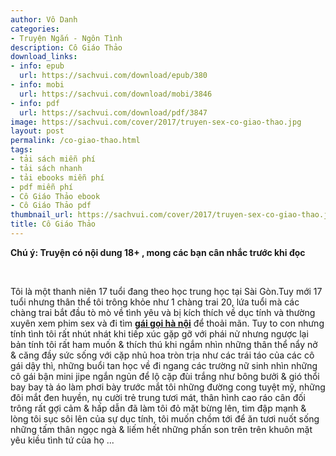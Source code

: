 ```yaml
---
author: Vô Danh
categories:
- Truyện Ngắn - Ngôn Tình
description: Cô Giáo Thảo
download_links:
- info: epub
  url: https://sachvui.com/download/epub/380
- info: mobi
  url: https://sachvui.com/download/mobi/3846
- info: pdf
  url: https://sachvui.com/download/pdf/3847
image: https://sachvui.com/cover/2017/truyen-sex-co-giao-thao.jpg
layout: post
permalink: /co-giao-thao.html
tags:
- tải sách miễn phí
- tải sách nhanh
- tải ebooks miễn phí
- pdf miễn phí
- Cô Giáo Thảo ebook
- Cô Giáo Thảo pdf
thumbnail_url: https://sachvui.com/cover/2017/truyen-sex-co-giao-thao.jpg
title: Cô Giáo Thảo
---
```


 <div class="item-desc text-justify"> <p><strong>Chú ý: Truyện có nội dung 18+ , mong các bạn cân nhắc trước khi đọc</strong></p><p> </p><p>Tôi là một thanh niên 17 tuổi đang theo học trung học tại Sài Gòn.Tuy mới 17 tuổi nhưng thân thể tôi trông khỏe như 1 chàng trai 20, lứa tuổi mà các chàng trai bắt đầu tò mò về tình yêu và bị kích thích về dục tính và thường xuyên xem phim sex và đi tìm <a target="_blank" href="https://gaigoi.org/gai-goi-ha-noi/"><strong>gái gọi hà nội</strong></a> để thoải mãn. Tuy to con nhưng tính tình tôi rất nhút nhát khi tiếp xúc gặp gỡ với phái nử nhưng ngược lại bản tính tôi rất ham muốn &amp; thích thú khi ngắm nhìn những thân thể nẩy nở &amp; căng đầy sức sống với cặp nhủ hoa tròn trịa như các trái táo của các cô gái dậy thì, những buổi tan học về đi ngang các trường nữ sinh nhìn những cô gái bận mini jipe ngắn ngủn để lộ cặp đùi trắng như bông bưởi &amp; gió thổi bay bay tà áo làm phơi bày trước mắt tôi những đường cong tuyệt mỹ, những đôi mắt đen huyền, nụ cười trẻ trung tươi mát, thân hình cao ráo cân đối trông rất gợi cảm &amp; hấp dẫn đã làm tôi đỏ mặt bừng lên, tim đập mạnh &amp; lòng tôi sục sôi lên của sự dục tính, tôi muốn chồm tới để ăn tươi nuốt sống những tấm thân ngọc ngà &amp; liếm hết những phấn son trên trên khuôn mặt yêu kiều tình tứ của họ ...</p> </div>